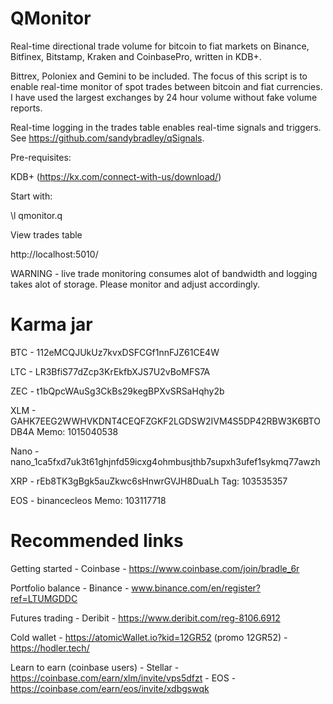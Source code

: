 # QMonitor

Real-time directional trade volume for bitcoin to fiat markets on Binance, Bitfinex, Bitstamp, Kraken and CoinbasePro, written in KDB+.

Bittrex, Poloniex and Gemini to be included. The focus of this script is to enable real-time monitor of spot trades between bitcoin and fiat currencies. I have used the largest exchanges by 24 hour volume without fake volume reports. 

Real-time logging in the trades table enables real-time signals and triggers. See https://github.com/sandybradley/qSignals.

Pre-requisites:

KDB+ (https://kx.com/connect-with-us/download/)

Start with:

\l qmonitor.q

View trades table

http://localhost:5010/

WARNING - live trade monitoring consumes alot of bandwidth and logging takes alot of storage. Please monitor and adjust accordingly.

# Karma jar

BTC - 112eMCQJUkUz7kvxDSFCGf1nnFJZ61CE4W

LTC - LR3BfiS77dZcp3KrEkfbXJS7U2vBoMFS7A

ZEC - t1bQpcWAuSg3CkBs29kegBPXvSRSaHqhy2b

XLM - GAHK7EEG2WWHVKDNT4CEQFZGKF2LGDSW2IVM4S5DP42RBW3K6BTODB4A Memo: 1015040538

Nano - nano_1ca5fxd7uk3t61ghjnfd59icxg4ohmbusjthb7supxh3ufef1sykmq77awzh

XRP - rEb8TK3gBgk5auZkwc6sHnwrGVJH8DuaLh Tag: 103535357

EOS - binancecleos Memo: 103117718

# Recommended links

Getting started - Coinbase - https://www.coinbase.com/join/bradle_6r

Portfolio balance - Binance - www.binance.com/en/register?ref=LTUMGDDC

Futures trading - Deribit - https://www.deribit.com/reg-8106.6912

Cold wallet - https://atomicWallet.io?kid=12GR52 (promo 12GR52) - https://hodler.tech/

Learn to earn (coinbase users) - Stellar - https://coinbase.com/earn/xlm/invite/vps5dfzt
                               -  EOS - https://coinbase.com/earn/eos/invite/xdbgswqk
                               
                               
